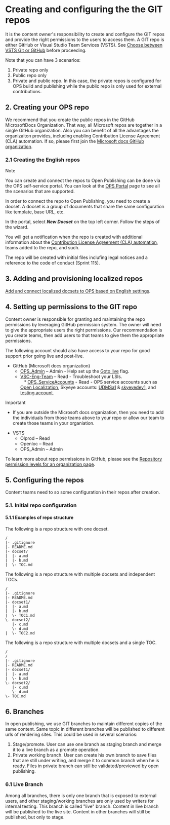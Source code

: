 # Creating and configuring the the GIT repos
It is the content owner's responsibility to create and configure the GIT repos and provide the right permissions to the users to access them. 
A GIT repo is either GitHub or Visual Studio Team Services (VSTS). See [Choose between VSTS Git or GitHub](VSTSGit-GitHub.md) before proceeding.

Note that you can have 3 scenarios:
1. Private repo only
2. Public repo only
3. Private and public repo. In this case, the private repos is configured for OPS build and publishing while the public repo is only used for external contributions. 


## 2. Creating your OPS repo
We recommend that you create the public repos in the GitHub MicrosoftDocs Organization. That way, all Microsoft repos are together in a single GitHub organization. Also you can benefit of all the advantages the organizaiton provides, including enabling Contribution License Agreement (CLA) automation. If so, please first join the [Microsoft docs GitHub organization](https://www.1eswiki.com/wiki/How_to_Join_the_Microsoft_GitHub_Organization).

### <a id="ConnectENDocset"> </a>2.1 Creating the English repos
> [!NOTE]
> You can create and connect the repos to Open Publishing can be done via the OPS self-service portal. You can look at the [OPS Portal](../OPSPortal.md) page to see all the scenarios that are supported. 

In order to connect the repo to Open Publishing, you need to create a docset. A docset is a group of documents that share the same configuration like template, base URL, etc.

In the portal, select ***New Docset*** on the top left corner. Follow the steps of the wizard. 

You will get a notification when the repo is created with additional information about the [Contribution License Agreement (CLA) automation](https://www.1eswiki.com/wiki/Automating_Contribution_License_Agreements), teams added to the repo, and such. 

The repo will be created with initial files inclufing legal notices and a reference to the code of conduct (Sprint 115). 

## 3. Adding and provisioning localized repos
[Add and connect localized docsets to OPS based on English settings](localization/Provision_Localized_Repo.md).

## <a name="repo-perms"></a>4. Setting up permissions to the GIT repo
Content owner is responsible for granting and maintaining the repo permissions by leveraging GitHub permission system. The owner will need to give the appropriate users the right permissions. Our recommendation is you create teams, then add users to that teams to give them the appropriate permissions. 

The following account should also have access to your repo for good support prior going live and post-live.
* GitHub (Microsoft docs organization) 
    * [OPS_Admin](https://github.com/orgs/MicrosoftDocs/teams/ops_admin) – Admin - Help set up the [Goto live](golive.md) flag. 
    * [VSC-Eng-Team](https://github.com/orgs/MicrosoftDocs/teams/vsc-eng-team) – Read - Troubleshoot your LSIs.  
    * [OPS_ServiceAccounts](https://github.com/orgs/MicrosoftDocs/teams/ops_serviceaccounts) - Read - OPS service accounts such as [Open Localization](https://github.com/orgs/MicrosoftDocs/teams/ops_serviceaccounts), Skyeye accounts: [UDMSa1](https://github.com/UDMSa1) & [skyeyedev1](https://github.com/skyeyedev1), and [testing account](https://github.com/apextest).

> [!IMPORTANT]
> * If you are outside the Microsoft docs organization, then you need to add the individuals from those teams above to your repo or allow our team to create those teams in your organiation.
  
* VSTS  
    * Olprod – Read  
    * Openloc – Read  
    * OPS_Admin – Admin  

To learn more about repo permissions in GitHub, please see the [Repository permission levels for an organization page](https://help.github.com/articles/repository-permission-levels-for-an-organization/). 

## 5. Configuring the repos
Content teams need to so some configuration in their repos after creation.


### 5.1. Initial repo configuration

#### 5.1.1 Examples of repo structure
The following is a repo structure with one docset.
```
/
|- .gitignore
|- README.md
|- docset/
|  |- a.md
|  |- b.md
|  \- TOC.md
```

The following is a repo structure with multiple docsets and independent TOCs.
```
/
|- .gitignore
|- README.md
|- docset1/
|  |- a.md
|  |- b.md
|  \- TOC1.md
\- docset2/
   |- c.md
   \- d.md
|  \- TOC2.md
```

The following is a repo structure with multiple docsets and a single TOC.
```
/
/
|- .gitignore
|- README.md
|- docset1/
|  |- a.md
|  \- b.md
\- docset2/
   |- c.md
   \- d.md
\- TOC.md
```

## 6. Branches
In open publishing, we use GIT branches to maintain different copies of the same content. Same topic in different branches will be published to different urls of rendering sites. This could be used in several scenarios:
1. Stage/promote. User can use one branch as staging branch and merge it to a live branch as a promote operation.
2. Private working branch. User can create his own branch to save files that are still under writing, and merge it to common branch when he is ready. Files in private branch can still be validated/previewed by open publishing.

### 6.1 Live Branch
Among all branches, there is only one branch that is exposed to external users, and other staging/working branches are only used by writers for internal testing. This branch is called "live" branch. Content in live branch will be published to the live site. Content in other branches will still be published, but only to stage.
